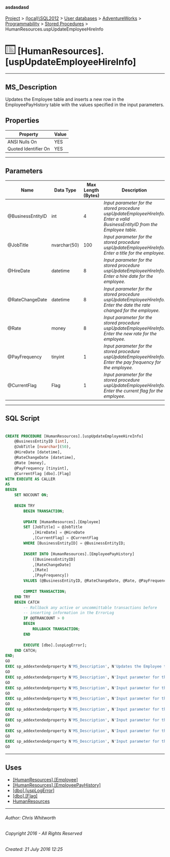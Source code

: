 #### asdasdasd

[Project](../../../../../index.md) > [(local)\\SQL2012](../../../../index.md) > [User databases](../../../index.md) > [AdventureWorks](../../index.md) > [Programmability](../index.md) > [Stored Procedures](Stored_Procedures.md) > HumanResources.uspUpdateEmployeeHireInfo

# ![Stored Procedures](../../../../../Images/StoredProcedure32.png) [HumanResources].[uspUpdateEmployeeHireInfo]

---

## <a name="#description"></a>MS_Description

Updates the Employee table and inserts a new row in the EmployeePayHistory table with the values specified in the input parameters.

## <a name="#properties"></a>Properties

| Property | Value |
|---|---|
| ANSI Nulls On | YES |
| Quoted Identifier On | YES |


---

## <a name="#parameters"></a>Parameters

| Name | Data Type | Max Length (Bytes) | Description |
|---|---|---|---|
| @BusinessEntityID | int | 4 | _Input parameter for the stored procedure uspUpdateEmployeeHireInfo. Enter a valid BusinessEntityID from the Employee table._ |
| @JobTitle | nvarchar(50) | 100 | _Input parameter for the stored procedure uspUpdateEmployeeHireInfo. Enter a title for the employee._ |
| @HireDate | datetime | 8 | _Input parameter for the stored procedure uspUpdateEmployeeHireInfo. Enter a hire date for the employee._ |
| @RateChangeDate | datetime | 8 | _Input parameter for the stored procedure uspUpdateEmployeeHireInfo. Enter the date the rate changed for the employee._ |
| @Rate | money | 8 | _Input parameter for the stored procedure uspUpdateEmployeeHireInfo. Enter the new rate for the employee._ |
| @PayFrequency | tinyint | 1 | _Input parameter for the stored procedure uspUpdateEmployeeHireInfo. Enter the pay frequency for the employee._ |
| @CurrentFlag | Flag | 1 | _Input parameter for the stored procedure uspUpdateEmployeeHireInfo. Enter the current flag for the employee._ |


---

## <a name="#sqlscript"></a>SQL Script

```sql

CREATE PROCEDURE [HumanResources].[uspUpdateEmployeeHireInfo]
    @BusinessEntityID [int], 
    @JobTitle [nvarchar](50), 
    @HireDate [datetime], 
    @RateChangeDate [datetime], 
    @Rate [money], 
    @PayFrequency [tinyint], 
    @CurrentFlag [dbo].[Flag] 
WITH EXECUTE AS CALLER
AS
BEGIN
    SET NOCOUNT ON;

    BEGIN TRY
        BEGIN TRANSACTION;

        UPDATE [HumanResources].[Employee] 
        SET [JobTitle] = @JobTitle 
            ,[HireDate] = @HireDate 
            ,[CurrentFlag] = @CurrentFlag 
        WHERE [BusinessEntityID] = @BusinessEntityID;

        INSERT INTO [HumanResources].[EmployeePayHistory] 
            ([BusinessEntityID]
            ,[RateChangeDate]
            ,[Rate]
            ,[PayFrequency]) 
        VALUES (@BusinessEntityID, @RateChangeDate, @Rate, @PayFrequency);

        COMMIT TRANSACTION;
    END TRY
    BEGIN CATCH
        -- Rollback any active or uncommittable transactions before
        -- inserting information in the ErrorLog
        IF @@TRANCOUNT > 0
        BEGIN
            ROLLBACK TRANSACTION;
        END

        EXECUTE [dbo].[uspLogError];
    END CATCH;
END;
GO
EXEC sp_addextendedproperty N'MS_Description', N'Updates the Employee table and inserts a new row in the EmployeePayHistory table with the values specified in the input parameters.', 'SCHEMA', N'HumanResources', 'PROCEDURE', N'uspUpdateEmployeeHireInfo', NULL, NULL
GO
EXEC sp_addextendedproperty N'MS_Description', N'Input parameter for the stored procedure uspUpdateEmployeeHireInfo. Enter a valid BusinessEntityID from the Employee table.', 'SCHEMA', N'HumanResources', 'PROCEDURE', N'uspUpdateEmployeeHireInfo', 'PARAMETER', N'@BusinessEntityID'
GO
EXEC sp_addextendedproperty N'MS_Description', N'Input parameter for the stored procedure uspUpdateEmployeeHireInfo. Enter the current flag for the employee.', 'SCHEMA', N'HumanResources', 'PROCEDURE', N'uspUpdateEmployeeHireInfo', 'PARAMETER', N'@CurrentFlag'
GO
EXEC sp_addextendedproperty N'MS_Description', N'Input parameter for the stored procedure uspUpdateEmployeeHireInfo. Enter a hire date for the employee.', 'SCHEMA', N'HumanResources', 'PROCEDURE', N'uspUpdateEmployeeHireInfo', 'PARAMETER', N'@HireDate'
GO
EXEC sp_addextendedproperty N'MS_Description', N'Input parameter for the stored procedure uspUpdateEmployeeHireInfo. Enter a title for the employee.', 'SCHEMA', N'HumanResources', 'PROCEDURE', N'uspUpdateEmployeeHireInfo', 'PARAMETER', N'@JobTitle'
GO
EXEC sp_addextendedproperty N'MS_Description', N'Input parameter for the stored procedure uspUpdateEmployeeHireInfo. Enter the pay frequency for the employee.', 'SCHEMA', N'HumanResources', 'PROCEDURE', N'uspUpdateEmployeeHireInfo', 'PARAMETER', N'@PayFrequency'
GO
EXEC sp_addextendedproperty N'MS_Description', N'Input parameter for the stored procedure uspUpdateEmployeeHireInfo. Enter the new rate for the employee.', 'SCHEMA', N'HumanResources', 'PROCEDURE', N'uspUpdateEmployeeHireInfo', 'PARAMETER', N'@Rate'
GO
EXEC sp_addextendedproperty N'MS_Description', N'Input parameter for the stored procedure uspUpdateEmployeeHireInfo. Enter the date the rate changed for the employee.', 'SCHEMA', N'HumanResources', 'PROCEDURE', N'uspUpdateEmployeeHireInfo', 'PARAMETER', N'@RateChangeDate'
GO

```


---

## <a name="#uses"></a>Uses

* [[HumanResources].[Employee]](../../Tables/Employee.md)
* [[HumanResources].[EmployeePayHistory]](../../Tables/EmployeePayHistory.md)
* [[dbo].[uspLogError]](uspLogError.md)
* [[dbo].[Flag]](../Types/User-Defined_Data_Types/Flag.md)
* [HumanResources](../../Security/Schemas/HumanResources.md)


---

###### Author:  Chris Whitworth

###### Copyright 2016 - All Rights Reserved

###### Created: 21 July 2016 12:25

